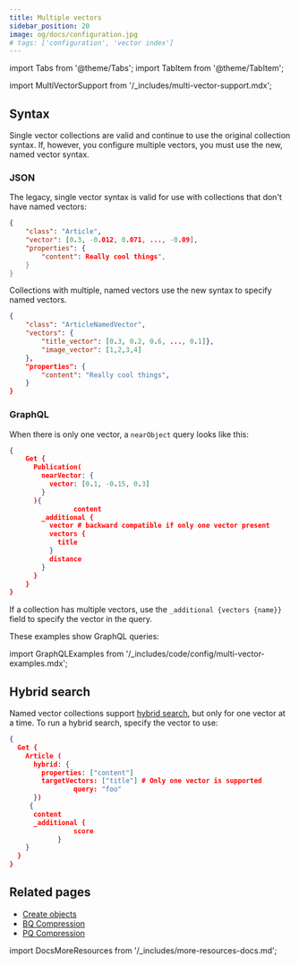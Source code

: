 ```yaml
---
title: Multiple vectors
sidebar_position: 20
image: og/docs/configuration.jpg
# tags: ['configuration', 'vector index']
---
```


import Tabs from '@theme/Tabs';
import TabItem from '@theme/TabItem';

import MultiVectorSupport from '/_includes/multi-vector-support.mdx';

<MultiVectorSupport />

## Syntax

Single vector collections are valid and continue to use the original collection syntax. If, however, you configure multiple vectors, you must use the new, named vector syntax. 


### JSON
The legacy, single vector syntax is valid for use with collections that don't have named vectors:

```json
{
    "class": "Article",
    "vector": [0.3, -0.012, 0.071, ..., -0.09], 
    "properties": {
        "content": Really cool things",
    }
}
```

Collections with multiple, named vectors use the new syntax to specify named vectors.

```json
{
    "class": "ArticleNamedVector",
    "vectors": {
        "title_vector": [0.3, 0.2, 0.6, ..., 0.1]},
        "image_vector": [1,2,3,4]
    },
    "properties": {
        "content": "Really cool things",
    }
}
```

### GraphQL

When there is only one vector, a `nearObject` query looks like this:

```json
{
    Get {
      Publication(
        nearVector: {
          vector: [0.1, -0.15, 0.3]
        }
      ){
				content
        _additional {
          vector # backward compatible if only one vector present
          vectors {
            title
          }
          distance
        }
      }
    }
}
```

If a collection has multiple vectors, use the `_additional {vectors {name}}` field to specify the vector in the query.

These examples show GraphQL queries:
 
import GraphQLExamples from '/_includes/code/config/multi-vector-examples.mdx';

<GraphQLExamples />

## Hybrid search

Named vector collections support [hybrid search](/weaviate/search/hybrid.md), but only for one vector at a time. To run a hybrid search, specify the vector to use:

```json
{
  Get {
    Article (
      hybrid: {
        properties: ["content"]
        targetVectors: ["title"] # Only one vector is supported
				query: "foo"
      })
     {
      content
      _additional {
				score
			}
    }
  }
}
``` 

## Related pages

- [Create objects](/weaviate/manage-data/create.mdx)
- [BQ Compression](/weaviate/configuration/bq-compression.md)
- [PQ Compression](/weaviate/configuration/pq-compression.md)

import DocsMoreResources from '/_includes/more-resources-docs.md';

<DocsMoreResources />
